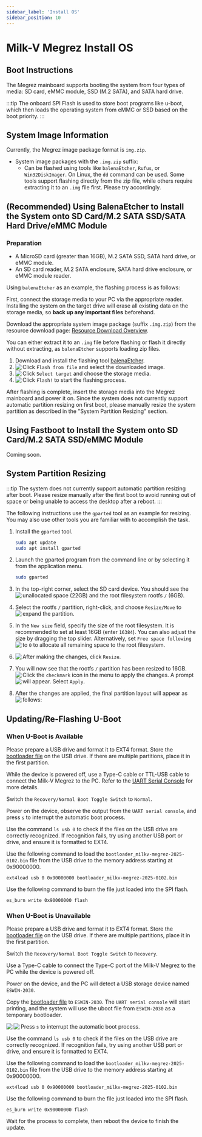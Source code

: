 ```yaml
---
sidebar_label: 'Install OS'
sidebar_position: 10
---
```


# Milk-V Megrez Install OS

## Boot Instructions

The Megrez mainboard supports booting the system from four types of media: SD card, eMMC module, SSD (M.2 SATA), and SATA hard drive.

:::tip
The onboard SPI Flash is used to store boot programs like u-boot, which then loads the operating system from eMMC or SSD based on the boot priority.
:::

## System Image Information

Currently, the Megrez image package format is `img.zip`.

- System image packages with the `.img.zip` suffix:
  - Can be flashed using tools like `balenaEtcher`, `Rufus`, or `Win32DiskImager`. On Linux, the `dd` command can be used. Some tools support flashing directly from the zip file, while others require extracting it to an `.img` file first. Please try accordingly.

## (Recommended) Using BalenaEtcher to Install the System onto SD Card/M.2 SATA SSD/SATA Hard Drive/eMMC Module

### Preparation
- A MicroSD card (greater than 16GB), M.2 SATA SSD, SATA hard drive, or eMMC module.
- An SD card reader, M.2 SATA enclosure, SATA hard drive enclosure, or eMMC module reader.

Using `balenaEtcher` as an example, the flashing process is as follows:

First, connect the storage media to your PC via the appropriate reader. Installing the system on the target drive will erase all existing data on the storage media, so **back up any important files** beforehand.

Download the appropriate system image package (suffix `.img.zip`) from the resource download page: [Resource Download Overview](https://milkv.io/docs/megrez/getting-started/resources).

You can either extract it to an `.img` file before flashing or flash it directly without extracting, as `balenaEtcher` supports loading zip files.

1. Download and install the flashing tool [balenaEtcher](https://etcher.balena.io/).
2. Click `Flash from file` and select the downloaded image.
   <Image src='/docs/common/etcher-step1.webp' maxWidth='100%' align='left' />
3. Click `Select target` and choose the storage media.
   <Image src='/docs/common/etcher-step2.webp' maxWidth='100%' align='left' />
4. Click `Flash!` to start the flashing process.
   <Image src='/docs/common/etcher-step3.webp' maxWidth='100%' align='left' />

After flashing is complete, insert the storage media into the Megrez mainboard and power it on. Since the system does not currently support automatic partition resizing on first boot, please manually resize the system partition as described in the "System Partition Resizing" section.

## Using Fastboot to Install the System onto SD Card/M.2 SATA SSD/eMMC Module

Coming soon.

## System Partition Resizing

:::tip
The system does not currently support automatic partition resizing after boot. Please resize manually after the first boot to avoid running out of space or being unable to access the desktop after a reboot.
:::

The following instructions use the `gparted` tool as an example for resizing. You may also use other tools you are familiar with to accomplish the task.

1. Install the `gparted` tool.
   ```bash
   sudo apt update
   sudo apt install gparted
   ```
   
2. Launch the gparted program from the command line or by selecting it from the application menu.
   ```bash
   sudo gparted
   ```

3. In the top-right corner, select the SD card device. You should see the unallocated space (22GB) and the root filesystem rootfs `/` (6GB).
   <Image src='/docs/jupiter/gparted-extend-01.webp' maxWidth='100%' align='left' />

4. Select the rootfs `/` partition, right-click, and choose `Resize/Move` to expand the partition.
   <Image src='/docs/jupiter/gparted-extend-02.webp' maxWidth='100%' align='left' />

5. In the `New size` field, specify the size of the root filesystem. It is recommended to set at least 16GB (enter `16384`). You can also adjust the size by dragging the top slider. Alternatively, set `Free space following` to `0` to allocate all remaining space to the root filesystem.
   <Image src='/docs/jupiter/gparted-extend-03.webp' maxWidth='100%' align='left' />

6. After making the changes, click `Resize`.
   <Image src='/docs/jupiter/gparted-extend-04.webp' maxWidth='100%' align='left' />

7. You will now see that the rootfs `/` partition has been resized to 16GB. Click the `checkmark` icon in the menu to apply the changes.
   <Image src='/docs/jupiter/gparted-extend-05.webp' maxWidth='100%' align='left' />
   A prompt will appear. Select `Apply`.
   <Image src='/docs/jupiter/gparted-extend-06.webp' maxWidth='100%' align='left' />

8. After the changes are applied, the final partition layout will appear as follows:
   <Image src='/docs/jupiter/gparted-extend-07.webp' maxWidth='100%' align='left' />

## Updating/Re-Flashing U-Boot

### When U-Boot is Available
Please prepare a USB drive and format it to EXT4 format. Store the [bootloader file](http://milkv.io/docs/megrez/getting-started/resources#bootloader-download) on the USB drive. If there are multiple partitions, place it in the first partition.

While the device is powered off, use a Type-C cable or TTL-USB cable to connect the Milk-V Megrez to the PC. Refer to the [UART Serial Console](https://milkv.io/docs/megrez/getting-started/setup#usb-to-serial-cable) for more details.

Switch the `Recovery/Normal Boot Toggle Switch` to `Normal`.

Power on the device, observe the output from the `UART serial console`, and press `s` to interrupt the automatic boot process.

Use the command `ls usb 0` to check if the files on the USB drive are correctly recognized. If recognition fails, try using another USB port or drive, and ensure it is formatted to EXT4.

Use the following command to load the `bootloader_milkv-megrez-2025-0102.bin` file from the USB drive to the memory address starting at 0x90000000.

~~~
ext4load usb 0 0x90000000 bootloader_milkv-megrez-2025-0102.bin 
~~~

Use the following command to burn the file just loaded into the SPI flash.

~~~
es_burn write 0x90000000 flash
~~~

### When U-Boot is Unavailable
Please prepare a USB drive and format it to EXT4 format. Store the [bootloader file](https://milkv.io/docs/megrez/getting-started/resources) on the USB drive. If there are multiple partitions, place it in the first partition.

Switch the `Recovery/Normal Boot Toggle Switch` to `Recovery`.

Use a Type-C cable to connect the Type-C port of the Milk-V Megrez to the PC while the device is powered off.

Power on the device, and the PC will detect a USB storage device named `ESWIN-2030`.

Copy the [bootloader file](https://milkv.io/docs/megrez/getting-started/resources) to `ESWIN-2030`. The `UART serial console` will start printing, and the system will use the uboot file from `ESWIN-2030` as a temporary bootloader.

<Image src='/docs/megrez/recovery-linux.webp' maxWidth='100%' align='left' />
<Image src='/docs/megrez/recovery-print.webp' maxWidth='100%' align='left' />

Press `s` to interrupt the automatic boot process.

Use the command `ls usb 0` to check if the files on the USB drive are correctly recognized. If recognition fails, try using another USB port or drive, and ensure it is formatted to EXT4.

Use the following command to load the `bootloader_milkv-megrez-2025-0102.bin` file from the USB drive to the memory address starting at 0x90000000.

~~~
ext4load usb 0 0x90000000 bootloader_milkv-megrez-2025-0102.bin 
~~~

Use the following command to burn the file just loaded into the SPI flash.

~~~
es_burn write 0x90000000 flash
~~~

Wait for the process to complete, then reboot the device to finish the update.
